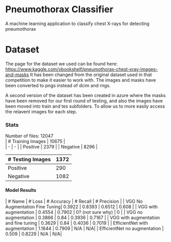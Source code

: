 # Pneumothorax Classifier
A machine learning application to classify chest X-rays for detecting pneumothorax

# Dataset
The page for the dataset we used can be found here: https://www.kaggle.com/vbookshelf/pneumothorax-chest-xray-images-and-masks
It has been changed from the original dataset used in that competition to make it easier to work with. The images and masks have been converted to pngs instead
of dcim and rngs. 

A second version of the dataset has been created in azure where the masks have been removed for our first round of testing, and also the images have been moved into train and tes subfolders. To allow us to more easily access the relavent images for each step.

### Stats
Number of files: 12047  
| # Training Images | 10675 |  
| - | - |
| Positive | 2379 |
| Negative | 8296 |

| # Testing Images | 1372 |  
| - | - |
| Positive | 290 |
| Negative | 1082 |

#### Model Results
| # Name                         | # Loss | # Accuracy | # Recall | # Precision |
| VGG No Augmentation Fine Tuning| 0.3922 | 0.8393 | 0.6512 | 0.608 |
| VGG with augmentation          | 0.4554 | 0.7902 | 0? (not sure why) | 0 |
| VGG no augmentation            | 0.3866 | 0.84   | 0.3936 | 0.7167 |
| VGG with augmentation and fine tuning | 0.3629 | 0.84 | 0.4036 | 0.7019 | 
| EfficientNet with augmentation | 1.1644 | 0.7909 | N/A | N/A| 
| EfficientNet no augmentation    | 0.509 | 0.8229 | N/A | N/A|
